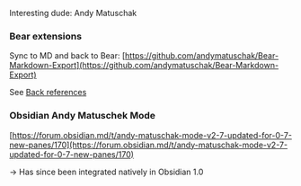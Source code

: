 Interesting dude: Andy Matuschak

### Bear extensions

Sync to MD and back to Bear: [https://github.com/andymatuschak/Bear-Markdown-Export](https://github.com/andymatuschak/Bear-Markdown-Export)

See [Back references](./Back%20references.html)

### Obsidian Andy Matuschek Mode

[https://forum.obsidian.md/t/andy-matuschak-mode-v2-7-updated-for-0-7-new-panes/170](https://forum.obsidian.md/t/andy-matuschak-mode-v2-7-updated-for-0-7-new-panes/170)

-> Has since been integrated natively in Obsidian 1.0



